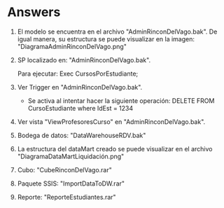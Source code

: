# Answers

1. El modelo se encuentra en el archivo "AdminRinconDelVago.bak". De igual manera, su estructura se puede visualizar en la imagen: "DiagramaAdminRinconDelVago.png"
 
2. SP localizado en: "AdminRinconDelVago.bak". 
 
   Para ejecutar:
   Exec CursosPorEstudiante;

3. Ver Trigger en "AdminRinconDelVago.bak". 
  
    * Se activa al intentar hacer la siguiente operación:
    DELETE FROM CursoEstudiante where IdEst = 1234
 
4. Ver vista "ViewProfesoresCurso" en "AdminRinconDelVago.bak".
   
5. Bodega de datos: "DataWarehouseRDV.bak"
   
6. La estructura del dataMart creado se puede visualizar en el archivo "DiagramaDataMartLiquidación.png"
    
7. Cubo: "CubeRinconDelVago.rar"
    
8. Paquete SSIS: "ImportDataToDW.rar"
    
9. Reporte: "ReporteEstudiantes.rar"
